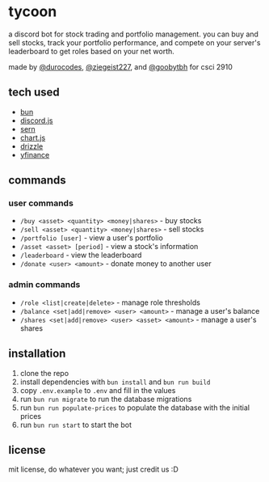 # tycoon

a discord bot for stock trading and portfolio management. you can buy and sell stocks, track your portfolio performance, and compete on your server's leaderboard to get roles based on your net worth.

made by [@durocodes](https://github.com/durocodes), [@ziegeist227](https://github.com/ziegeist227), and [@goobytbh](https://github.com/goobytbh) for csci 2910

## tech used

- [bun](https://bun.sh)
- [discord.js](https://discord.js.org)
- [sern](https://sern.dev)
- [chart.js](https://chartjs.org)
- [drizzle](https://orm.drizzle.team)
- [yfinance](https://yfinancerestapi.com/)

## commands

### user commands

- `/buy <asset> <quantity> <money|shares>` - buy stocks
- `/sell <asset> <quantity> <money|shares>` - sell stocks
- `/portfolio [user]` - view a user's portfolio
- `/asset <asset> [period]` - view a stock's information
- `/leaderboard` - view the leaderboard
- `/donate <user> <amount>` - donate money to another user

### admin commands

- `/role <list|create|delete>` - manage role thresholds
- `/balance <set|add|remove> <user> <amount>` - manage a user's balance
- `/shares <set|add|remove> <user> <asset> <amount>` - manage a user's shares

## installation

1. clone the repo
2. install dependencies with `bun install` and `bun run build`
3. copy `.env.example` to `.env` and fill in the values
4. run `bun run migrate` to run the database migrations
5. run `bun run populate-prices` to populate the database with the initial prices
6. run `bun run start` to start the bot

## license

mit license, do whatever you want; just credit us :D

<!--
## Features

### 🏦 **Trading System**

- **Buy/Sell Assets**: Purchase and sell shares of various stocks and assets
- **Flexible Transactions**: Buy by share count or dollar amount
- **Real-time Pricing**: Live stock prices with historical data
- **Portfolio Tracking**: Monitor your investments and performance

### 📊 **Portfolio Management**

- **Portfolio View**: Visual portfolio with charts and performance metrics
- **Asset Information**: Detailed stock information with price charts
- **Transaction History**: Complete record of all buy/sell transactions
- **Performance Tracking**: Track gains/losses and portfolio value

### 🏆 **Competitive Features**

- **Leaderboard**: Rank users by total portfolio value
- **Role Assignments**: Automatic role assignment based on wealth thresholds
- **Donation System**: Transfer money between users
- **Guild-specific**: Each Discord server has its own economy

### 🛠 **Admin Tools**

- **Balance Management**: Add, remove, or set user balances
- **Share Management**: Admin control over user share holdings
- **Role Configuration**: Set up wealth-based role assignments
- **Asset Management**: Manage available trading assets

## Commands

### Trading Commands

- `/buy` - Buy shares of an asset (by shares or money amount)
- `/sell` - Sell shares of an asset (by shares or money amount)
- `/portfolio` - View your or another user's portfolio
- `/asset` - Get detailed information about a specific stock
- `/donate` - Transfer money to another user

### Information Commands

- `/leaderboard` - View the wealth leaderboard
- `/shares` - View your current share holdings

### Admin Commands

- `/balance` - Manage user balances (set/add/remove)
- `/shares` - Manage user share holdings (set/add/remove)
- `/role` - Configure wealth-based role assignments

## Technology Stack

- **Runtime**: Bun
- **Framework**: Discord.js with Sern handler
- **Database**: PostgreSQL with Drizzle ORM
- **Charts**: Chart.js for portfolio visualizations
- **Language**: TypeScript

## Database Schema

The bot uses a PostgreSQL database with the following main tables:

- `users` - User balances and guild information
- `assets` - Available trading assets and their details
- `transactions` - Complete transaction history
- `prices` - Historical price data for assets
- `role_config` - Wealth-based role assignments

## Getting Started

### Prerequisites

- Node.js/Bun
- PostgreSQL database
- Discord bot token

### Installation

1. Clone the repository
2. Install dependencies:

   ```bash
   bun install
   ```

3. Set up environment variables:

   ```env
   DATABASE_URL=your_postgresql_connection_string
   DISCORD_TOKEN=your_discord_bot_token
   ```

4. Run database migrations:

   ```bash
   bun run migrate
   ```

5. Populate asset prices:

   ```bash
   bun run populate-prices
   ```

6. Start the bot:
   ```bash
   bun run start
   ```

### Development

- **Build**: `bun run build`
- **Database Studio**: `bun run studio`
- **Generate Migrations**: `bun run generate`

## Features in Detail

### Portfolio Visualization

- Interactive charts showing asset performance
- Visual representation of portfolio allocation
- Performance metrics and statistics

### Role Management

- Automatic role assignment based on total wealth
- Configurable thresholds for different roles
- Guild-specific role configurations

### Price Updates

- Automated price fetching and updates
- Historical price tracking
- Multiple time period charts (1d, 7d, 30d, 90d, 1y)

## Contributing

1. Fork the repository
2. Create a feature branch
3. Make your changes
4. Test thoroughly
5. Submit a pull request

## License

This project is private and proprietary. -->
